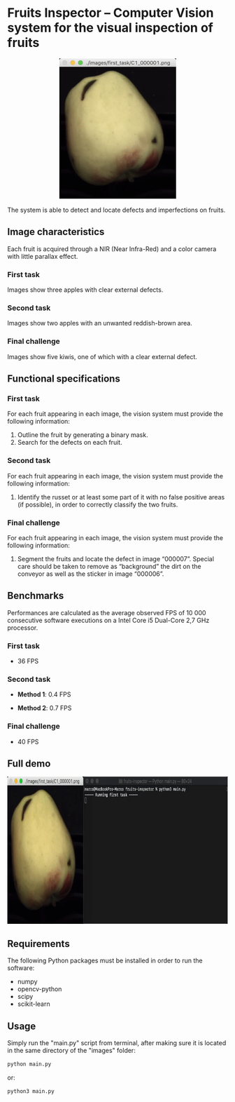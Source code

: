 # Fruits Inspector – Computer Vision system for the visual inspection of fruits
<p align="center">
  <img src="https://github.com/bobcorn/fruits-inspector/blob/master/demo/gifs/thumb.gif">
</p>

The system is able to detect and locate defects and imperfections on fruits.

## Image characteristics
Each fruit is acquired through a NIR (Near Infra-Red) and a color camera with little parallax effect.

### First task
Images show three apples with clear external defects.

### Second task
Images show two apples with an unwanted reddish-brown area.

### Final challenge
Images show five kiwis, one of which with a clear external defect.

## Functional specifications
### First task
For each fruit appearing in each image, the vision system must provide the following information:

1. Outline the fruit by generating a binary mask.
2. Search for the defects on each fruit.

### Second task
For each fruit appearing in each image, the vision system must provide the following information:

1. Identify the russet or at least some part of it with no false positive areas (if possible), in order to correctly classify the two fruits.

### Final challenge
For each fruit appearing in each image, the vision system must provide the following information:

1. Segment the fruits and locate the defect in image “000007”. Special care should be taken to remove as “background” the dirt on the conveyor as well as the sticker in image “000006”.

## Benchmarks
Performances are calculated as the average observed FPS of 10 000 consecutive software executions on a Intel Core i5 Dual-Core 2,7 GHz processor.

### First task
* 36 FPS

### Second task
* **Method 1**: 0.4 FPS

* **Method 2**: 0.7 FPS

### Final challenge
* 40 FPS

## Full demo

<p align="center">
  <img src="https://github.com/bobcorn/fruits-inspector/blob/master/demo/gifs/full.gif">
</p>

## Requirements
The following Python packages must be installed in order to run the software:

* numpy
* opencv-python
* scipy
* scikit-learn

## Usage
Simply run the "main.py" script from terminal, after making sure it is located in the same directory of the "images" folder:

```bash
python main.py
```

or:

```bash
python3 main.py
```
